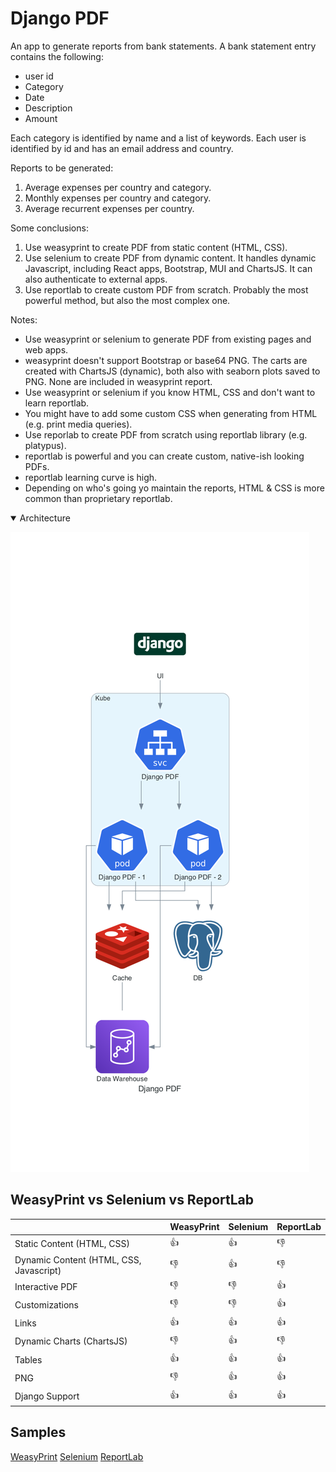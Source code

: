 # Django PDF
An app to generate reports from bank statements. A bank statement entry contains the following:
- user id
- Category
- Date
- Description
- Amount

Each category is identified by name and a list of keywords. Each user is identified by id and has an email address and country.

Reports to be generated:
1. Average expenses per country and category.
2. Monthly expenses per country and category.
3. Average recurrent expenses per country.

Some conclusions:
1. Use weasyprint to create PDF from static content (HTML, CSS).
2. Use selenium to create PDF from dynamic content. It handles dynamic Javascript, including React apps, Bootstrap, MUI and ChartsJS. It can also authenticate to external apps. 
3. Use reportlab to create custom PDF from scratch. Probably the most powerful method, but also the most complex one.

Notes:
* Use weasyprint or selenium to generate PDF from existing pages and web apps.
* weasyprint doesn't support Bootstrap or base64 PNG. The carts are created with ChartsJS (dynamic), both also with seaborn plots saved to PNG. None are included in weasyprint report.
* Use weasyprint or selenium if you know HTML, CSS and don't want to learn reportlab.
* You might have to add some custom CSS when generating from HTML (e.g. print media queries).
* Use reporlab to create PDF from scratch using reportlab library (e.g. platypus).
* reportlab is powerful and you can create custom, native-ish looking PDFs.
* reportlab learning curve is high.
* Depending on who's going yo maintain the reports, HTML & CSS is more common than proprietary reportlab.


<details open>
  <summary>Architecture</summary>

![](design/architecture.png)
</details>

## WeasyPrint vs Selenium vs ReportLab


|                    | WeasyPrint  | Selenium  | ReportLab                      
| ------------------ | ----------  | --------- | ---------
| Static Content (HTML, CSS) | :thumbsup: | :thumbsup: | :thumbsdown:
| Dynamic Content (HTML, CSS, Javascript) | :thumbsdown: | :thumbsup: | :thumbsdown:
| Interactive PDF | :thumbsdown: | :thumbsdown: | :thumbsup:
| Customizations | :thumbsdown: | :thumbsdown: | :thumbsup:
| Links | :thumbsup: | :thumbsup: | :thumbsup:
| Dynamic Charts (ChartsJS) | :thumbsdown: | :thumbsup: | :thumbsdown:
| Tables | :thumbsup: | :thumbsup: | :thumbsup:
| PNG | :thumbsdown: | :thumbsup: | :thumbsup:
| Django Support | :thumbsup: | :thumbsup: | :thumbsup:


## Samples
[WeasyPrint](samples/weasyprint.pdf)
[Selenium](samples/selenium.pdf)
[ReportLab](samples/weasyprint.pdf)
